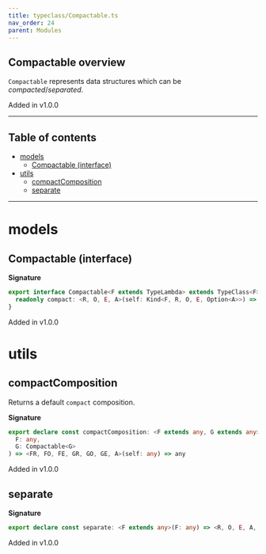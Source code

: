 ```yaml
---
title: typeclass/Compactable.ts
nav_order: 24
parent: Modules
---
```


## Compactable overview

`Compactable` represents data structures which can be _compacted_/_separated_.

Added in v1.0.0

---

<h2 class="text-delta">Table of contents</h2>

- [models](#models)
  - [Compactable (interface)](#compactable-interface)
- [utils](#utils)
  - [compactComposition](#compactcomposition)
  - [separate](#separate)

---

# models

## Compactable (interface)

**Signature**

```ts
export interface Compactable<F extends TypeLambda> extends TypeClass<F> {
  readonly compact: <R, O, E, A>(self: Kind<F, R, O, E, Option<A>>) => Kind<F, R, O, E, A>
}
```

Added in v1.0.0

# utils

## compactComposition

Returns a default `compact` composition.

**Signature**

```ts
export declare const compactComposition: <F extends any, G extends any>(
  F: any,
  G: Compactable<G>
) => <FR, FO, FE, GR, GO, GE, A>(self: any) => any
```

Added in v1.0.0

## separate

**Signature**

```ts
export declare const separate: <F extends any>(F: any) => <R, O, E, A, B>(self: any) => [any, any]
```

Added in v1.0.0
